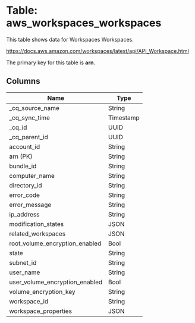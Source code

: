 # Table: aws_workspaces_workspaces

This table shows data for Workspaces Workspaces.

https://docs.aws.amazon.com/workspaces/latest/api/API_Workspace.html

The primary key for this table is **arn**.

## Columns

| Name          | Type          |
| ------------- | ------------- |
|_cq_source_name|String|
|_cq_sync_time|Timestamp|
|_cq_id|UUID|
|_cq_parent_id|UUID|
|account_id|String|
|arn (PK)|String|
|bundle_id|String|
|computer_name|String|
|directory_id|String|
|error_code|String|
|error_message|String|
|ip_address|String|
|modification_states|JSON|
|related_workspaces|JSON|
|root_volume_encryption_enabled|Bool|
|state|String|
|subnet_id|String|
|user_name|String|
|user_volume_encryption_enabled|Bool|
|volume_encryption_key|String|
|workspace_id|String|
|workspace_properties|JSON|